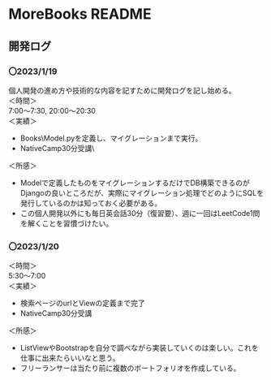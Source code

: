 # MoreBooks README
## 開発ログ
### 〇2023/1/19
個人開発の進め方や技術的な内容を記すために開発ログを記し始める。\
＜時間＞\
7:00～7:30, 20:00～20:30\
＜実績＞
- Books\Model.pyを定義し、マイグレーションまで実行。
- NativeCamp30分受講\

＜所感＞
- Modelで定義したものをマイグレーションするだけでDB構築できるのがDjangoの良いところだが、実際にマイグレーション処理でどのようにSQLを発行しているのかは知っておく必要がある。
- この個人開発以外にも毎日英会話30分（復習要）、週に一回はLeetCode1問を解くことを習慣づけたい。

### 〇2023/1/20
＜時間＞\
5:30～7:00\
＜実績＞
- 検索ページのurlとViewの定義まで完了
- NativeCamp30分受講

＜所感＞
- ListViewやBootstrapを自分で調べながら実装していくのは楽しい。これを仕事に出来たらいいなと思う。
- フリーランサーは当たり前に複数のポートフォリオを作成している。